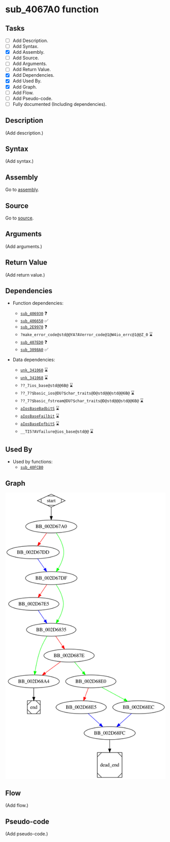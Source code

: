 # sub_4067A0 function

## Tasks

- [ ] Add Description.
- [ ] Add Syntax.
- [X] Add Assembly.
- [ ] Add Source.
- [ ] Add Arguments.
- [ ] Add Return Value.
- [X] Add Dependencies.
- [X] Add Used By.
- [X] Add Graph.
- [ ] Add Flow.
- [ ] Add Pseudo-code.
- [ ] Fully documented (Including dependencies).

## Description

(Add description.)

## Syntax

(Add syntax.)

## Assembly

Go to [assembly](../asm/sub_4067A0.asm).

## Source

Go to [source](../cc/sub_4067A0.cc).

## Arguments

(Add arguments.)

## Return Value

(Add return value.)

## Dependencies

* Function dependencies:
  * [`sub_406930`](sub_406930.md) ❓
  * [`sub_406650`](sub_406650.md) ✅
  * [`sub_2E9970`](sub_2E9970.md) ❓
  * `?make_error_code@std@@YA?AVerror_code@1@W4io_errc@1@@Z_0` ⌛
  * [`sub_407ED0`](sub_407ED0.md) ❓
  * [`sub_3098A0`](sub_3098A0.md) ✅


* Data dependencies:
  * [`unk_341060`](unk_341060.md) ⌛
  * [`unk_341068`](unk_341068.md) ⌛
  * `??_7ios_base@std@@6B@` ⌛
  * `??_7?$basic_ios@DU?$char_traits@D@std@@@std@@6B@` ⌛
  * `??_7?$basic_fstream@DU?$char_traits@D@std@@@std@@6B@` ⌛
  * [`aIosBaseBadbitS`](aIosBaseBadbitS.md) ⌛
  * [`aIosBaseFailbit`](aIosBaseFailbit.md) ⌛
  * [`aIosBaseEofbitS`](aIosBaseEofbitS.md) ⌛
  * `__TI5?AVfailure@ios_base@std@@` ⌛

## Used By

* Used by functions:
  * [`sub_40FCB0`](sub_40FCB0.md)

## Graph

![sub_4067A0 Graph](../svg/sub_4067A0.svg "sub_4067A0 Graph")

## Flow

(Add flow.)

## Pseudo-code

(Add pseudo-code.)


